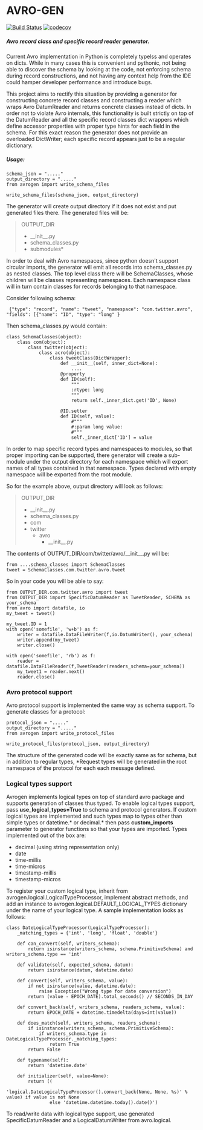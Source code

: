 AVRO-GEN
========

[![Build Status](https://travis-ci.org/rbystrit/avro_gen.svg?branch=master)](https://travis-ci.org/rbystrit/avro_gen)
[![codecov](https://codecov.io/gh/rbystrit/avro_gen/branch/master/graph/badge.svg)](https://codecov.io/gh/rbystrit/avro_gen)
##### Avro record class and specific record reader generator.

Current Avro implementation in Python is completely typelss and operates on dicts. 
While in many cases this is convenient and pythonic, not being able to discover the schema
by looking at the code, not enforcing schema during record constructions, and not having any 
context help from the IDE could hamper developer performance and introduce bugs. 

This project aims to rectify this situation by providing a generator for constructing concrete
record classes and constructing a reader which wraps Avro DatumReader and returns concrete classes
instead of dicts. In order not to violate Avro internals, this functionality is built strictly
on top of the DatumReader and all the specific record classes dict wrappers which define accessor
properties with proper type hints for each field in the schema. For this exact reason the 
generator does not provide an overloaded DictWriter; each specific record appears just to be a 
regular dictionary.
 
##### Usage:
    schema_json = "....."
    output_directory = "....."
    from avrogen import write_schema_files
    
    write_schema_files(schema_json, output_directory)
    
The generator will create output directory if it does not exist and put generated files there. 
The generated files will be:

>  OUTPUT_DIR
>  + \_\_init\_\_.py   
>  + schema_classes.py 
>  + submodules*
 
In order to deal with Avro namespaces, since python doesn't support circular imports, the generator
 will emit all records into schema_classes.py as nested classes. The top level class there will be
 SchemaClasses, whose children will be classes representing namespaces. Each namespace class will 
 in turn contain classes for records belonging to that namespace. 
 
 Consider following schema:
 
     {"type": "record", "name": "tweet", "namespace": "com.twitter.avro", "fields": [{"name": "ID", "type": "long" }
 
 Then schema_classes.py would contain:
 
    class SchemaClasses(object):
        class com(object):
            class twitter(object):
                class acro(object):
                    class tweetClass(DictWrapper):
                        def __init__(self, inner_dict=None):
                            ....
                        @property
                        def ID(self):
                            """
                            :rtype: long
                            """
                            return self._inner_dict.get('ID', None)
                        
                        @ID.setter
                        def ID(self, value):
                            #"""
                            #:param long value:
                            #"""
                            self._inner_dict['ID'] = value                        
    
 In order to map specific record types and namespaces to modules, so that proper importing can
 be supported, there generator will create a sub-module under the output directory for each namespace
 which will export names of all types contained in that namespace. Types declared with empty 
 namespace will be exported from the root module. 
 
 So for the example above, output directory will look as follows:
 
 >  OUTPUT_DIR
 >  + \_\_init\_\_.py
 >  + schema_classes.py
 >  + com
 >   + twitter
 >     + avro
 >       + \_\_init\_\_.py  

The contents of OUTPUT_DIR/com/twitter/avro/\_\_init\_\_.py will be:
    
    from ....schema_classes import SchemaClasses
    tweet = SchemaClasses.com.twitter.avro.tweet
    
So in your code you will be able to say:
    
    from OUTPUT_DIR.com.twitter.avro import tweet
    from OUTPUT_DIR import SpecificDatumReader as TweetReader, SCHEMA as your_schema
    from avro import datafile, io
    my_tweet = tweet()
    
    my_tweet.ID = 1
    with open('somefile', 'w+b') as f:
        writer = datafile.DataFileWriter(f,io.DatumWriter(), your_schema)
        writer.append(my_tweet)
        writer.close()
    
    with open('somefile', 'rb') as f:
        reader = datafile.DataFileReader(f,TweetReader(readers_schema=your_schema))
        my_tweet1 = reader.next()
        reader.close()
        
       
### Avro protocol support

Avro protocol support is implemented the same way as schema support. To generate classes 
for a protocol:

    protocol_json = "....."
    output_directory = "....."
    from avrogen import write_protocol_files
    
    write_protocol_files(protocol_json, output_directory)
    
The structure of the generated code will be exactly same as for schema, but in addition to
regular types, *Request types will be generated in the root namespace of the protocol for each 
each message defined.

### Logical types support

Avrogen implements logical types on top of standard avro package and supports generation of 
classes thus typed. To enable logical types support, pass **use_logical_types=True** to schema 
and protocol generators. If custom logical types are implemented and such types map to types 
other than simple types or datetime.* or decimal.* then pass **custom_imports** parameter to 
generator functions so that your types are imported. Types implemented out of the box are:

- decimal (using string representation only)
- date
- time-millis
- time-micros
- timestamp-millis
- timestamp-micros

To register your custom logical type, inherit from avrogen.logical.LogicalTypeProcessor, implement
abstract methods, and add an instance to avrogen.logical.DEFAULT_LOGICAL_TYPES dictionary under the 
name of your logical type. A sample implementation looks as follows:

    class DateLogicalTypeProcessor(LogicalTypeProcessor):
        _matching_types = {'int', 'long', 'float', 'double'}
    
        def can_convert(self, writers_schema):
            return isinstance(writers_schema, schema.PrimitiveSchema) and writers_schema.type == 'int'
    
        def validate(self, expected_schema, datum):
            return isinstance(datum, datetime.date)
    
        def convert(self, writers_schema, value):
            if not isinstance(value, datetime.date):
                raise Exception("Wrong type for date conversion")
            return (value - EPOCH_DATE).total_seconds() // SECONDS_IN_DAY
    
        def convert_back(self, writers_schema, readers_schema, value):
            return EPOCH_DATE + datetime.timedelta(days=int(value))
    
        def does_match(self, writers_schema, readers_schema):
            if isinstance(writers_schema, schema.PrimitiveSchema):
                if writers_schema.type in DateLogicalTypeProcessor._matching_types:
                    return True
            return False
    
        def typename(self):
            return 'datetime.date'
    
        def initializer(self, value=None):
            return ((
                        'logical.DateLogicalTypeProcessor().convert_back(None, None, %s)' % value) if value is not None
                    else 'datetime.datetime.today().date()')


To read/write data with logical type support, use generated SpecificDatumReader 
and a LogicalDatumWriter from avro.logical.
 



    